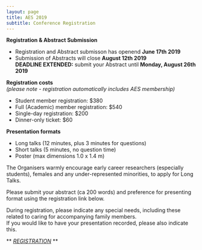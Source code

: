 ```yaml
---
layout: page
title: AES 2019
subtitle: Conference Registration
---
```


**Registration & Abstract Submission**   
   - Registration and Abstract submisson has openend **June 17th 2019**   
   - Submission of Abstracts will close **August 12th 2019**     
      **DEADLINE EXTENDED:** submit your Abstract until **Monday, August 26th 2019**
   

**Registration costs**  
*(please note - registration automatically includes AES membership)*    

   - Student member registration: $380   
   - Full (Academic) member registration: $540   
   - Single-day registration: $200   
   - Dinner-only ticket: $60   


**Presentation formats**   

  - Long talks (12 minutes, plus 3 minutes for questions)   
  - Short talks (5 minutes, no question time)   
  - Poster (max dimensions 1.0 x 1.4 m)   

The Organisers warmly encourage early career researchers (especially students), females and any under-represented minorities, to apply for Long Talks.

Please submit your abstract (ca 200 words) and preference for presenting format using the registration link below.   

During registration, please indicate any special needs, including these related to caring for accompanying family members.   
If you would like to have your presentation recorded, please also indicate this.    
   
** *[REGISTRATION](https://aes.corsizio.com/)* **
